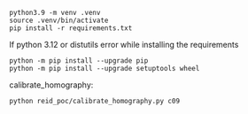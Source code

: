 ```angular2html
python3.9 -m venv .venv
source .venv/bin/activate
pip install -r requirements.txt
```

If python 3.12 or distutils error while installing the requirements
```
python -m pip install --upgrade pip
python -m pip install --upgrade setuptools wheel
```

calibrate_homography:
```angular2html
python reid_poc/calibrate_homography.py c09
```